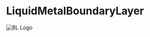 # LiquidMetalBoundaryLayer

![](https://github.com/CorbinFoucart/LiquidMetalBoundaryLayer/raw/master/img/BL_image.png", "BL Logo")

